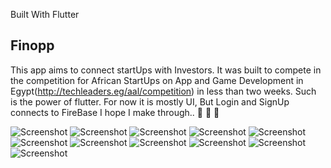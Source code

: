 

Built With Flutter

## Finopp

This app aims to connect startUps with Investors.
It was built to compete in the competition for African StartUps on App and Game Development 
in Egypt(http://techleaders.eg/aal/competition) in less than two weeks. Such is the power of flutter.
For now it is mostly UI, But Login and SignUp connects to FireBase
I hope I make through.. :pray: :pray: :pray:

![Screenshot](assets/images/screen_pics/login_screen.png)
![Screenshot](assets/images/screen_pics/signup_screen.png)
![Screenshot](assets/images/screen_pics/signup_basic_info.png)
![Screenshot](assets/images/screen_pics/signup_location.png)
![Screenshot](assets/images/screen_pics/signup_profile_photo.png)
![Screenshot](assets/images/screen_pics/navigation.png)
![Screenshot](assets/images/screen_pics/startup_feed.png)
![Screenshot](assets/images/screen_pics/investor_feed.png)
![Screenshot](assets/images/screen_pics/chats.png)
![Screenshot](assets/images/screen_pics/investor_profile.png)
![Screenshot](assets/images/screen_pics/messaging.png)